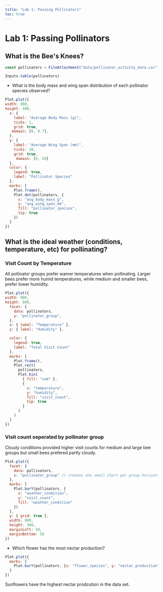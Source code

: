```yaml
---
title: "Lab 1: Passing Pollinators"
toc: true
---
```


# Lab 1: Passing Pollinators

## What is the Bee's Knees?

```js 
const pollinators = FileAttachment("data/pollinator_activity_data.csv").csv({Typed: true})
```

```js
Inputs.table(pollinators)
```

* What is the body mass and wing span distribution of each pollinator species observed?

```js 
Plot.plot({
width: 800,
height: 400,
  x: {
    label: "Average Body Mass (g)",
    ticks: 1,
    grid: true,
   domain: [0, 0.7],
  },
  y: {
    label: "Average Wing Span (mm)",
    ticks: 20,
    grid: true,
     domain: [0, 50]
  },
  color: {
    legend: true,
    label: "Pollinator Species"
  },
  marks: [
    Plot.frame(),
    Plot.dot(pollinators, {
      x: "avg_body_mass_g",
      y: "avg_wing_span_mm",
      fill: "pollinator_species",
      tip: true
    })
  ]
})
```

## What is the ideal weather (conditions, temperature, etc) for pollinating?

### Visit Count by Temperature
All pollinator groups prefer wamer temperatures when pollinating. Larger bees prefer more humid temperatures, while medium and smaller bees, prefer lower humidity. 
```js
Plot.plot({
width: 900,
height: 600,
  facet: {
    data: pollinators,
    y: "pollinator_group",
  },
  x: { label: "Temperature" },
  y: { label: "Humidity" },

  color: {
    legend: true,
    label: "Total Visit Count"
  },
  marks: [
    Plot.frame(),
    Plot.rect(
      pollinators,
      Plot.bin(
        { fill: "sum" },
        {
          x: "temperature",
          y: "humidity",
          fill: "visit_count",
          tip: true
        }
      )
    )
  ]
})
```
### Visit count seperated by pollinator group
Cloudy conditions provided higher visit counts for medium and large bee groups but small bees prefered partly cloudy.
```js
Plot.plot({
  facet: {
    data: pollinators,
    x: "pollinator_group" // creates one small chart per group horizontally
  },
  marks: [
    Plot.barY(pollinators, {
      x: "weather_condition",
      y: "visit_count",
      fill: "weather_condition"
    })
  ],
  y: { grid: true },
  width: 800,
  height: 300,
  marginLeft: 50,
  marginBottom: 50
})
```

* Which flower has the most nectar production?
```js
Plot.plot({
  marks: [
    Plot.barY(pollinators, {x: "flower_species", y: "nectar_production"})
  ]
})
```
Sunflowers have the highest nectar prodcution in the data set.

